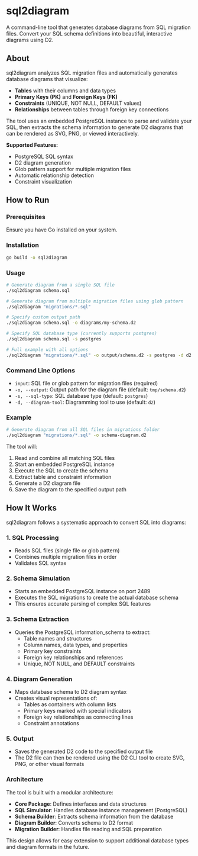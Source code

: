 # sql2diagram

A command-line tool that generates database diagrams from SQL migration files. Convert your SQL schema definitions into beautiful, interactive diagrams using D2.

## About

sql2diagram analyzes SQL migration files and automatically generates database diagrams that visualize:

- **Tables** with their columns and data types
- **Primary Keys (PK)** and **Foreign Keys (FK)** 
- **Constraints** (UNIQUE, NOT NULL, DEFAULT values)
- **Relationships** between tables through foreign key connections

The tool uses an embedded PostgreSQL instance to parse and validate your SQL, then extracts the schema information to generate D2 diagrams that can be rendered as SVG, PNG, or viewed interactively.

**Supported Features:**
- PostgreSQL SQL syntax
- D2 diagram generation
- Glob pattern support for multiple migration files
- Automatic relationship detection
- Constraint visualization

## How to Run

### Prerequisites

Ensure you have Go installed on your system.

### Installation

```bash
go build -o sql2diagram
```

### Usage

```bash
# Generate diagram from a single SQL file
./sql2diagram schema.sql

# Generate diagram from multiple migration files using glob pattern
./sql2diagram "migrations/*.sql"

# Specify custom output path
./sql2diagram schema.sql -o diagrams/my-schema.d2

# Specify SQL database type (currently supports postgres)
./sql2diagram schema.sql -s postgres

# Full example with all options
./sql2diagram "migrations/*.sql" -o output/schema.d2 -s postgres -d d2
```

### Command Line Options

- `input`: SQL file or glob pattern for migration files (required)
- `-o, --output`: Output path for the diagram file (default: `tmp/schema.d2`)
- `-s, --sql-type`: SQL database type (default: `postgres`)
- `-d, --diagram-tool`: Diagramming tool to use (default: `d2`)

### Example

```bash
# Generate diagram from all SQL files in migrations folder
./sql2diagram "migrations/*.sql" -o schema-diagram.d2
```

The tool will:
1. Read and combine all matching SQL files
2. Start an embedded PostgreSQL instance
3. Execute the SQL to create the schema
4. Extract table and constraint information
5. Generate a D2 diagram file
6. Save the diagram to the specified output path

## How It Works

sql2diagram follows a systematic approach to convert SQL into diagrams:

### 1. **SQL Processing**
- Reads SQL files (single file or glob pattern)
- Combines multiple migration files in order
- Validates SQL syntax

### 2. **Schema Simulation** 
- Starts an embedded PostgreSQL instance on port 2489
- Executes the SQL migrations to create the actual database schema
- This ensures accurate parsing of complex SQL features

### 3. **Schema Extraction**
- Queries the PostgreSQL information_schema to extract:
  - Table names and structures
  - Column names, data types, and properties
  - Primary key constraints
  - Foreign key relationships and references
  - Unique, NOT NULL, and DEFAULT constraints

### 4. **Diagram Generation**
- Maps database schema to D2 diagram syntax
- Creates visual representations of:
  - Tables as containers with column lists
  - Primary keys marked with special indicators
  - Foreign key relationships as connecting lines
  - Constraint annotations

### 5. **Output**
- Saves the generated D2 code to the specified output file
- The D2 file can then be rendered using the D2 CLI tool to create SVG, PNG, or other visual formats

### Architecture

The tool is built with a modular architecture:

- **Core Package**: Defines interfaces and data structures
- **SQL Simulator**: Handles database instance management (PostgreSQL)
- **Schema Builder**: Extracts schema information from the database
- **Diagram Builder**: Converts schema to D2 format
- **Migration Builder**: Handles file reading and SQL preparation

This design allows for easy extension to support additional database types and diagram formats in the future.

